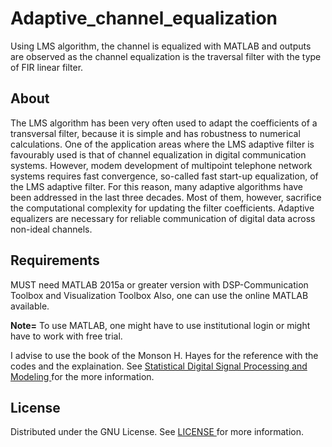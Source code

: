 # Adaptive_channel_equalization
Using LMS algorithm, the channel is equalized with MATLAB and outputs are observed as the channel equalization is the traversal filter with the type of FIR linear filter.

## About
The LMS algorithm has been very often used to adapt the coefficients of a transversal filter, because it is simple and has robustness to numerical calculations. One of the application areas where the LMS adaptive filter is favourably used is that of channel equalization in digital communication systems. However, modem development of multipoint telephone network systems requires fast convergence, so-called fast start-up equalization, of the LMS adaptive filter. For this reason, many adaptive algorithms have been addressed in the last three decades. Most of them, however, sacrifice the computational complexity for updating the filter coefficients. Adaptive equalizers are necessary for reliable communication of digital data across non-ideal channels.

## Requirements

MUST need MATLAB 2015a or greater version with DSP-Communication Toolbox and Visualization Toolbox
Also, one can use the online MATLAB available.

**Note=** To use MATLAB, one might have to use institutional login or might have to work with free trial.

I advise to use the book of the Monson H. Hayes for the reference with the codes and the explaination. See <a href= 'https://bcs.wiley.com/he-bcs/Books?action=index&itemId=0471594318&bcsId=3698'> Statistical Digital Signal Processing and Modeling </a> for the more information.

## License

Distributed under the GNU License. See <a href = "https://github.com/MahekPavthawala/Adaptive_channel_equalization/blob/main/LICENSE"> LICENSE </a> for more information.
